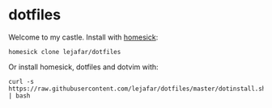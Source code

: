 dotfiles
========
Welcome to my castle. Install with [homesick](https://github.com/technicalpickles/homesick):

    homesick clone lejafar/dotfiles 
    
Or install homesick, dotfiles and dotvim with:

    curl -s https://raw.githubusercontent.com/lejafar/dotfiles/master/dotinstall.sh | bash

